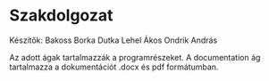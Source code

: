 # Szakdolgozat
Készítők:
    Bakoss Borka
    Dutka Lehel Ákos
    Ondrik András
 
Az adott ágak tartalmazzák a programrészeket.
A documentation ág tartalmazza a dokumentációt .docx és pdf formátumban.
